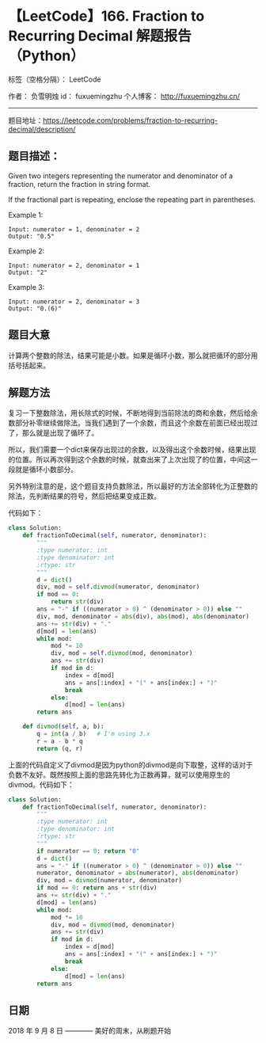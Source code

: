 # 【LeetCode】166. Fraction to Recurring Decimal 解题报告（Python）

标签（空格分隔）： LeetCode

作者： 		负雪明烛 
id：				fuxuemingzhu
个人博客：	http://fuxuemingzhu.cn/

---

题目地址：https://leetcode.com/problems/fraction-to-recurring-decimal/description/

## 题目描述：

Given two integers representing the numerator and denominator of a fraction, return the fraction in string format.

If the fractional part is repeating, enclose the repeating part in parentheses.

Example 1:

    Input: numerator = 1, denominator = 2
    Output: "0.5"

Example 2:

    Input: numerator = 2, denominator = 1
    Output: "2"

Example 3:

    Input: numerator = 2, denominator = 3
    Output: "0.(6)"


## 题目大意

计算两个整数的除法，结果可能是小数。如果是循环小数，那么就把循环的部分用括号括起来。

## 解题方法

复习一下整数除法，用长除式的时候，不断地得到当前除法的商和余数，然后给余数部分补零继续做除法。当我们遇到了一个余数，而且这个余数在前面已经出现过了，那么就是出现了循环了。

所以，我们需要一个dict来保存出现过的余数，以及得出这个余数时候，结果出现的位置。所以再次得到这个余数的时候，就查出来了上次出现了的位置，中间这一段就是循环小数部分。

另外特别注意的是，这个题目支持负数除法，所以最好的方法全部转化为正整数的除法，先判断结果的符号，然后把结果变成正数。


代码如下：

```python
class Solution:
    def fractionToDecimal(self, numerator, denominator):
        """
        :type numerator: int
        :type denominator: int
        :rtype: str
        """
        d = dict()
        div, mod = self.divmod(numerator, denominator)
        if mod == 0:
            return str(div)
        ans = "-" if ((numerator > 0) ^ (denominator > 0)) else ""
        div, mod, denominator = abs(div), abs(mod), abs(denominator)
        ans += str(div) + "."
        d[mod] = len(ans)
        while mod:
            mod *= 10
            div, mod = self.divmod(mod, denominator)
            ans += str(div)
            if mod in d:
                index = d[mod]
                ans = ans[:index] + "(" + ans[index:] + ")"
                break
            else:
                d[mod] = len(ans)
        return ans

    def divmod(self, a, b):
        q = int(a / b)   # I'm using 3.x
        r = a - b * q
        return (q, r)
```

上面的代码自定义了divmod是因为python的divmod是向下取整，这样的话对于负数不友好。既然按照上面的思路先转化为正数再算，就可以使用原生的divmod。代码如下：

```python
class Solution:
    def fractionToDecimal(self, numerator, denominator):
        """
        :type numerator: int
        :type denominator: int
        :rtype: str
        """
        if numerator == 0: return "0"
        d = dict()
        ans = "-" if ((numerator > 0) ^ (denominator > 0)) else ""
        numerator, denominator = abs(numerator), abs(denominator)
        div, mod = divmod(numerator, denominator)
        if mod == 0: return ans + str(div)
        ans += str(div) + "."
        d[mod] = len(ans)
        while mod:
            mod *= 10
            div, mod = divmod(mod, denominator)
            ans += str(div)
            if mod in d:
                index = d[mod]
                ans = ans[:index] + "(" + ans[index:] + ")"
                break
            else:
                d[mod] = len(ans)
        return ans
```

## 日期

2018 年 9 月 8 日 ———— 美好的周末，从刷题开始


  [1]: https://leetcode.com/static/images/problemset/diagonal_traverse.png
  [2]: https://blog.csdn.net/fuxuemingzhu/article/details/82390672